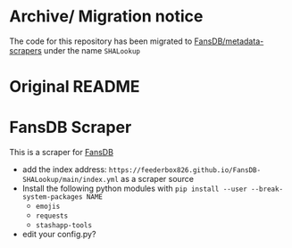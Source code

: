 # Archive/ Migration notice
The code for this repository has been migrated to [FansDB/metadata-scrapers](https://github.com/FansDB/metadata-scrapers) under the name `SHALookup`

# Original README
# FansDB Scraper

This is a scraper for [FansDB](https://docs.fansdb.cc)

- add the index address: `https://feederbox826.github.io/FansDB-SHALookup/main/index.yml` as a scraper source
- Install the following python modules with `pip install --user --break-system-packages NAME`
  - `emojis`
  - `requests`
  - `stashapp-tools`
- edit your config.py? 

